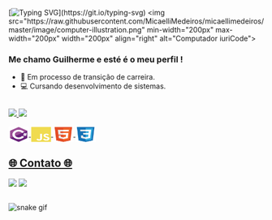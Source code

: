 [![Typing SVG](https://readme-typing-svg.demolab.com?font=Fira+Code&size=30&duration=4000&color=FFE300&repeat=false&width=630&lines=Ol%C3%A1+dev%2C+seja+bem-vindo!)](https://git.io/typing-svg)
<img src="https://raw.githubusercontent.com/MicaelliMedeiros/micaellimedeiros/master/image/computer-illustration.png" min-width="200px" max-width="200px" width="200px" align="right" alt="Computador iuriCode">

### Me chamo Guilherme e esté é o meu perfil !


- 💼 Em processo de transição de carreira.
- 💻 Cursando desenvolvimento de sistemas.


##



<div>
  <a href="https://github.com/Guidcampos">
  <img height="180em" src="https://github-readme-stats.vercel.app/api?username=Guidcampos&show_icons=true&theme=highcontrast&include_all_commits=true&count_private=true"/>
  <img height="180em" src="https://github-readme-stats.vercel.app/api/top-langs/?username=Guidcampos&layout=compact&langs_count=16&theme=highcontrast"/>
</div>
<div style="display: inline_block"><br>
   <img align="center" alt="Csharp" height="30" width="40" src="https://raw.githubusercontent.com/devicons/devicon/master/icons/csharp/csharp-original.svg">
   <img align="center" alt="Js" height="30" width="40" src="https://raw.githubusercontent.com/devicons/devicon/master/icons/javascript/javascript-plain.svg"> 
   <img align="center" alt="HTML" height="30" width="40" src="https://raw.githubusercontent.com/devicons/devicon/master/icons/html5/html5-original.svg">
   <img align="center" alt="CSS" height="30" width="40" src="https://raw.githubusercontent.com/devicons/devicon/master/icons/css3/css3-original.svg"> 
</div>

##

<div> 
   <h2>🌐 Contato 🌐</h2> 
  <a href="https://www.linkedin.com/in/guidcampos/" target="_blank"><img src="https://img.shields.io/badge/-LinkedIn-%230077B5?style=for-the-badge&logo=linkedin&logoColor=white" target="_blank"></a> 
    <a href="https://www.instagram.com/guidcampos/" target="_blank"><img src="https://img.shields.io/badge/-Instagram-%23E4405F?style=for-the-badge&logo=instagram&logoColor=white" target="_blank"></a>

</div>

##  
  
![snake gif](https://github.com/Guidcampos/Guidcampos/blob/output/github-contribution-grid-snake.svg)

##  
